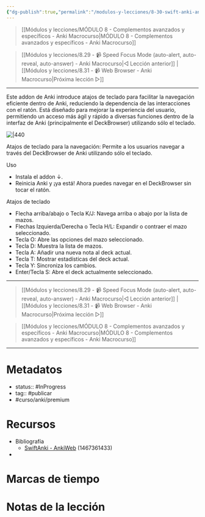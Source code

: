 ```yaml
---
{"dg-publish":true,"permalink":"/modulos-y-lecciones/8-30-swift-anki-anki-macrocurso/","noteIcon":"","updated":"2024-05-22T13:35:18.312+02:00"}
---
```



> [[Módulos y lecciones/MÓDULO 8 - Complementos avanzados y específicos - Anki Macrocurso\|MÓDULO 8 - Complementos avanzados y específicos - Anki Macrocurso]]

> [[Módulos y lecciones/8.29 - 📹 Speed Focus Mode (auto-alert, auto-reveal, auto-answer) - Anki Macrocurso\|◁ Lección anterior]] | [[Módulos y lecciones/8.31 - 📹 Web Browser - Anki Macrocurso\|Próxima lección ▷]]

---

Este addon de Anki introduce atajos de teclado para facilitar la navegación eficiente dentro de Anki, reduciendo la dependencia de las interacciones con el ratón. Está diseñado para mejorar la experiencia del usuario, permitiendo un acceso más ágil y rápido a diversas funciones dentro de la interfaz de Anki (principalmente el DeckBrowser) utilizando sólo el teclado.

![|440](https://i.imgur.com/9igOgNK.gif)

Atajos de teclado para la navegación: Permite a los usuarios navegar a través del DeckBrowser de Anki utilizando sólo el teclado.

Uso
- Instala el addon ↓.
- Reinicia Anki y ¡ya está! Ahora puedes navegar en el DeckBrowser sin tocar el ratón.

Atajos de teclado
- Flecha arriba/abajo o Tecla K/J: Navega arriba o abajo por la lista de mazos.
- Flechas Izquierda/Derecha o Tecla H/L: Expandir o contraer el mazo seleccionado.
- Tecla O: Abre las opciones del mazo seleccionado.
- Tecla D: Muestra la lista de mazos.
- Tecla A: Añadir una nueva nota al deck actual.
- Tecla T: Mostrar estadísticas del deck actual.
- Tecla Y: Sincroniza los cambios.
- Enter/Tecla S: Abre el deck actualmente seleccionado.


---

> [[Módulos y lecciones/8.29 - 📹 Speed Focus Mode (auto-alert, auto-reveal, auto-answer) - Anki Macrocurso\|◁ Lección anterior]] | [[Módulos y lecciones/8.31 - 📹 Web Browser - Anki Macrocurso\|Próxima lección ▷]]

> [[Módulos y lecciones/MÓDULO 8 - Complementos avanzados y específicos - Anki Macrocurso\|MÓDULO 8 - Complementos avanzados y específicos - Anki Macrocurso]]

---
# Metadatos
- status:: #InProgress  
- tag:: #publicar 
- #curso/anki/premium

# Recursos
- Bibliografía
	- [SwiftAnki - AnkiWeb](https://ankiweb.net/shared/info/1467361433) (1467361433)
- 

# Marcas de tiempo


# Notas de la lección
